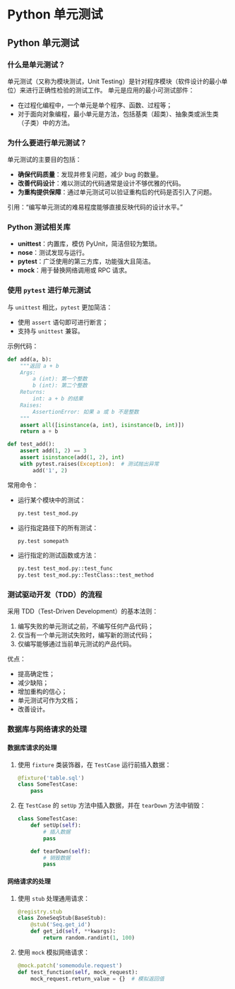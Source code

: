 # Python 单元测试

## Python 单元测试

### 什么是单元测试？

单元测试（又称为模块测试，Unit Testing）是针对程序模块（软件设计的最小单位）来进行正确性检验的测试工作。
单元是应用的最小可测试部件：
- 在过程化编程中，一个单元是单个程序、函数、过程等；
- 对于面向对象编程，最小单元是方法，包括基类（超类）、抽象类或派生类（子类）中的方法。

### 为什么要进行单元测试？

单元测试的主要目的包括：
- **确保代码质量**：发现并修复问题，减少 bug 的数量。
- **改善代码设计**：难以测试的代码通常是设计不够优雅的代码。
- **为重构提供保障**：通过单元测试可以验证重构后的代码是否引入了问题。

引用：“编写单元测试的难易程度能够直接反映代码的设计水平。”

### Python 测试相关库

- **unittest**：内置库，模仿 PyUnit，简洁但较为繁琐。
- **nose**：测试发现与运行。
- **pytest**：广泛使用的第三方库，功能强大且简洁。
- **mock**：用于替换网络调用或 RPC 请求。

### 使用 `pytest` 进行单元测试

与 `unittest` 相比，`pytest` 更加简洁：
- 使用 `assert` 语句即可进行断言；
- 支持与 `unittest` 兼容。

示例代码：
```python
def add(a, b):
    """返回 a + b
    Args:
        a (int): 第一个整数
        b (int): 第二个整数
    Returns:
        int: a + b 的结果
    Raises:
        AssertionError: 如果 a 或 b 不是整数
    """
    assert all([isinstance(a, int), isinstance(b, int)])
    return a + b

def test_add():
    assert add(1, 2) == 3
    assert isinstance(add(1, 2), int)
    with pytest.raises(Exception):  # 测试抛出异常
        add('1', 2)
```

常用命令：
- 运行某个模块中的测试：
  ```bash
  py.test test_mod.py
  ```
- 运行指定路径下的所有测试：
  ```bash
  py.test somepath
  ```
- 运行指定的测试函数或方法：
  ```bash
  py.test test_mod.py::test_func
  py.test test_mod.py::TestClass::test_method
  ```

### 测试驱动开发（TDD）的流程

采用 TDD（Test-Driven Development）的基本法则：
1. 编写失败的单元测试之前，不编写任何产品代码；
2. 仅当有一个单元测试失败时，编写新的测试代码；
3. 仅编写能够通过当前单元测试的产品代码。

优点：
- 提高确定性；
- 减少缺陷；
- 增加重构的信心；
- 单元测试可作为文档；
- 改善设计。

### 数据库与网络请求的处理

#### 数据库请求的处理

1. 使用 `fixture` 类装饰器，在 `TestCase` 运行前插入数据：
    ```python
    @fixture('table.sql')
    class SomeTestCase:
        pass
    ```

2. 在 `TestCase` 的 `setUp` 方法中插入数据，并在 `tearDown` 方法中销毁：
    ```python
    class SomeTestCase:
        def setUp(self):
            # 插入数据
            pass

        def tearDown(self):
            # 销毁数据
            pass
    ```

#### 网络请求的处理

1. 使用 `stub` 处理通用请求：
    ```python
    @registry.stub
    class ZoneSeqStub(BaseStub):
        @stub('Seq.get_id')
        def get_id(self, **kwargs):
            return random.randint(1, 100)
    ```

2. 使用 `mock` 模拟网络请求：
    ```python
    @mock.patch('somemodule.request')
    def test_function(self, mock_request):
        mock_request.return_value = {}  # 模拟返回值
    ```
